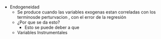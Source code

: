 - Endogeneidad
	- Se produce cuando las variables exogenas estan correladas con los terminosde perturvacion , con el error de la regresión
	- ¿Por que se da esto?
		- Esto se puede deber a que
	- Variables Instrumentales